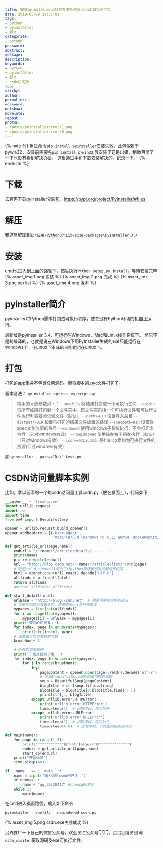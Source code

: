 ```yaml
---
title: 安装pyinstaller出错的解决办法及csdn工具实例打包
date: 2019-05-09 19:05:01
tags:
- python
- pyinstaller
- 脚本
categories:
- python
password:
abstract:
message:
description:
keywords:
- python
- pyinstaller
- 脚本
- csdn访问数
top:
sticky:
author:
permalink:
noreward:
notshow:
norelate:
repost:
photos:
- /posts/pyinstallererror/1.png
- /posts/pyinstallererror/6.png
---
```



{% note %}
用过命令`pip install pyinstaller`安装失败，此包依赖于pywin32，安装前需要先`pip install pywin32`,我安装了还是出错，稍微百度了一下也没有看到解决办法。
这里通过手动下载安装解决的，记录一下。
{% endnote %}


<!--more-->

# 下载
去官网下载pyinstaller安装包：<https://pypi.org/project/PyInstaller/#files>

# 解压
我这里解压到`E:\应用\Python37\Lib\site-packages\PyInstaller-3.4`

# 安装
cmd也进入到上面的路径下，然后执行`Python setup.py install`，等待安装完毕
{% asset_img 1.png 安装 %}
{% asset_img 2.png 完成 %}
{% asset_img 3.png pip list %}
{% asset_img 4.png 版本 %}

# pyinstaller简介
pyinstaller将Python脚本打包成可执行程序，使在没有Python环境的机器上运行。

最新版是pyinstaller 3.4，可运行在Windows，Mac和Linux操作系统下。 但它不是跨编译的，也就是说在Windows下用PyInstaller生成的exe只能运行在Windows下，在Linux下生成的只能运行在Linux下。

# 打包
打包的app里并不包含任何源码，但将脚本的.pyc文件打包了。

基本语法： `pyinstaller options myscript.py`
> 常用的可选参数如下： 
`--onefile` 将结果打包成一个可执行文件
`--onedir` 将所有结果打包到一个文件夹中，该文件夹包括一个可执行文件和可执行文件执行时需要的依赖文件（默认）
`--paths=DIR` 设置导入路径
`--distpath=DIR` 设置将打包的结果文件放置的路径
`--specpath=DIR` 设置将spec文件放置的路径
`--windowed` 使用windows子系统执行，不会打开命令行（只对windows有效）
`--nowindowed` 使用控制台子系统执行（默认）（只对windows有效）
`--icon=<FILE.ICO>` 将file.ico添加为可执行文件的资源(只对windows有效）

如`pyinstaller --paths="D:\" test.py`

# CSDN访问量脚本实例
比如，拿以前写的一个刷csdn访问量工具csdn.py（放在桌面上），代码如下
```python 
__author__ = 'lruihao.cn'
import urllib.request
import re
import time
from bs4 import BeautifulSoup

opener = urllib.request.build_opener()
opener.addheaders = [('User-agent',
                      'Mozilla/5.0 (Windows NT 6.1; WOW64) AppleWebKit/537.36 (KHTML, like Gecko) Chrome/38.0.2125.122 UBrowser/4.0.3214.0 Safari/537.36')]

def get_article_url(page,name):
    endurl = "/"+name+"/article/details/........"
    print(name)
    p = re.compile(endurl)
    url = "http://blog.csdn.net/"+name+"/article/list/"+str(page)
    # 使用build_opener()是为了让python程序模仿浏览器进行访问
    html = opener.open(url).read().decode('utf-8')
    allfinds = p.findall(html)
    return allfinds
    #print('allfinds',allfinds)

def start_do(allfinds):
    urlBase = "http://blog.csdn.net"  # 需要将网址合并的部分
    # 页面中的网址有重复的，需要使用set进行去重复
    mypages = list(set(allfinds))
    for i in range(len(mypages)):
        mypages[i] = urlBase + mypages[i]
    print('要刷的网页有：')
    for index, page in enumerate(mypages):
        print(str(index), page)
    # 设置每个网页要刷的次数
    brushNum = 1

    # 所有的页面都刷
    print('下面开始刷了哦：')
    for index, page in enumerate(mypages):
        for j in range(brushNum):
            try:
                pageContent = opener.open(page).read().decode('utf-8')
                # 使用BeautifulSoup解析每篇博客的标题
                soup = BeautifulSoup(pageContent)
                blogTitle = str(soup.title.string)
                blogTitle = blogTitle[0:blogTitle.find('-')]
                print(str(j), blogTitle)
            except urllib.error.HTTPError:
                print('urllib.error.HTTPError')
                time.sleep(3)  # 出现错误，停几秒先
            except urllib.error.URLError:
                print('urllib.error.URLError')
                time.sleep(3)  # 出现错误，停几秒先
                time.sleep(0.5)  # 正常停顿，以免服务器拒绝访问

def main(name):
    for page in range(1,5):
        print("************第"+str(page)+"页*************")
        endurl = get_article_url(page,name)
        start_do(endurl)
    print("开始休息")
    time.sleep(40)

if __name__ == '__main__':
	name = input("输入你的csdn用户名：")
	if name=="":
		name = "qq_39520417" #cheung99857
	while 1:
		main(name)
```

在cmd进入桌面路径，输入如下命令
```shell
pyinstaller --onefile --nowindowed csdn.py
```
{% asset_img 5.png csdn.exe生成成功 %}

另外推广一下自己的微信公众号，欢迎关注公众号👇👇👇，后台回复关键词`csdn_visiter`获取源码及exe可执行文件。